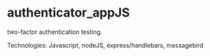 # authenticator_appJS
two-factor authentication testing. 

Technologies:
Javascript, nodeJS, express/handlebars, messagebird
